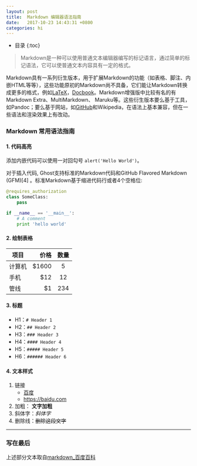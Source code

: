 ```yaml
---
layout: post
title:  Markdown 编辑器语法指南
date:   2017-10-23 14:43:31 +0800
categories: hi
---
```

- 目录
{:toc}

> Markdown是一种可以使用普通文本编辑器编写的标记语言，通过简单的标记语法，它可以使普通文本内容具有一定的格式。

Markdown具有一系列衍生版本，用于扩展Markdown的功能（如表格、脚注、内嵌HTML等等），这些功能原初的Markdown尚不具备，它们能让Markdown转换成更多的格式，例如[LaTeX](https://baike.baidu.com/item/LaTeX)，[Docbook](https://baike.baidu.com/item/Docbook)。Markdown增强版中比较有名的有Markdown Extra、MultiMarkdown、 Maruku等。这些衍生版本要么基于工具，如Pandoc；要么基于网站，如[GitHub](https://github.com/)和Wikipedia，在语法上基本兼容，但在一些语法和渲染效果上有改动。

### Markdown 常用语法指南

#### 1. 代码高亮

添加内嵌代码可以使用一对回勾号 `alert('Hello World')`。

对于插入代码, Ghost支持标准的Markdown代码和GitHub Flavored Markdown (GFM)[4]  。标准Markdown基于缩进代码行或者4个空格位:

```python
@requires_authorization
class SomeClass:
    pass

if __name__ == '__main__':
    # A comment
    print 'hello world'
```

#### 2. 绘制表格

| 项目        | 价格   |  数量  |
| --------   | -----:  | :----:  |
| 计算机     | \$1600 |   5     |
| 手机        |   \$12   |   12   |
| 管线        |    \$1    |  234  |


#### 3. 标题

+ H1：`# Header 1`
+ H2：`## Header 2`
+ H3：`### Header 3`
+ H4：`#### Header 4`
+ H5：`##### Header 5`
+ H6：`###### Header 6`

#### 4. 文本样式

1. 链接
	- [百度](https://baidu.com)
	- <https://baidu.com>
2. 加粗： **文字加粗**
3. 斜体字：*斜体字*
4. 删除线：~~删除这段文字~~

---

### 写在最后

上述部分文本取自[markdown_百度百科](https://baike.baidu.com/item/markdown/3245829?fr=aladdin)